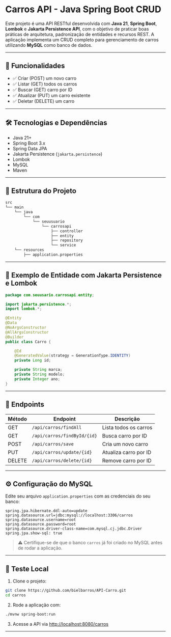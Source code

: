 # Carros API - Java Spring Boot CRUD

Este projeto é uma API RESTful desenvolvida com **Java 21**, **Spring Boot**, **Lombok** e **Jakarta Persistence API**, com o objetivo de praticar boas práticas de arquitetura, padronização de entidades e recursos REST. A aplicação implementa um CRUD completo para gerenciamento de carros utilizando **MySQL** como banco de dados.

---

## 🚗 Funcionalidades

- ✅ Criar (POST) um novo carro
- ✅ Listar (GET) todos os carros
- ✅ Buscar (GET) carro por ID
- ✅ Atualizar (PUT) um carro existente
- ✅ Deletar (DELETE) um carro

---

## 🛠️ Tecnologias e Dependências

- Java 21+
- Spring Boot 3.x
- Spring Data JPA
- Jakarta Persistence (`jakarta.persistence`)
- Lombok
- MySQL
- Maven

---

## 📁 Estrutura do Projeto

```bash
src
└── main
    └── java
        └── com
            └── seuusuario
                └── carrosapi
                    ├── controller
                    ├── entity
                    ├── repository
                    └── service
    └── resources
        ├── application.properties
```

---

## 🧩 Exemplo de Entidade com Jakarta Persistence e Lombok

```java
package com.seuusario.carrosapi.entity;

import jakarta.persistence.*;
import lombok.*;

@Entity
@Data
@NoArgsConstructor
@AllArgsConstructor
@Builder
public class Carro {

    @Id
    @GeneratedValue(strategy = GenerationType.IDENTITY)
    private Long id;

    private String marca;
    private String modelo;
    private Integer ano;
}
```


---

## 🔄 Endpoints

| Método | Endpoint                    | Descrição               |
|--------|-----------------------------|--------------------------|
| GET    | `/api/carros/findAll`       | Lista todos os carros    |
| GET    | `/api/carros/findById/{id}` | Busca carro por ID       |
| POST   | `/api/carros/save`          | Cria um novo carro       |
| PUT    | `/api/carros/update/{id}`   | Atualiza carro por ID    |
| DELETE | `/api/carros/delete/{id}`   | Remove carro por ID      |

---

## ⚙️ Configuração do MySQL

Edite seu arquivo `application.properties` com as credenciais do seu banco:

```properties
spring.jpa.hibernate.ddl-auto=update
spring.datasource.url=jdbc:mysql://localhost:3306/carros
spring.datasource.username=root
spring.datasource.password=root
spring.datasource.driver-class-name=com.mysql.cj.jdbc.Driver
spring.jpa.show-sql: true
```

> ⚠️ Certifique-se de que o banco `carros` já foi criado no MySQL antes de rodar a aplicação.

---

## 🧪 Teste Local

1. Clone o projeto:

```bash
git clone https://github.com/bielbarros/API-Carro.git
cd carros
```

2. Rode a aplicação com:

```bash
./mvnw spring-boot:run
```

3. Acesse a API via [http://localhost:8080/carros](http://localhost:8080/carros)

---
